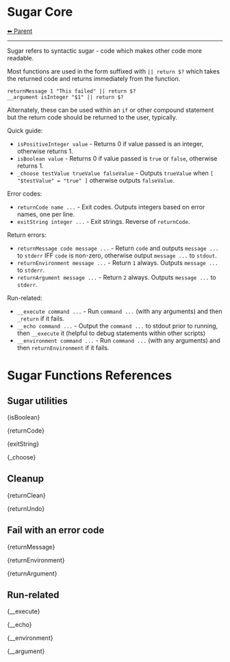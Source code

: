 # Sugar Core

<!-- TEMPLATE header 2 -->
[⬅ Parent ](../index.md)
<hr />

Sugar refers to syntactic sugar - code which makes other code more readable.

Most functions are used in the form suffixed with `|| return $?` which takes the returned code and returns immediately
from the function.

    returnMessage 1 "This failed" || return $?
    __argument isInteger "$1" || return $?

Alternately, these can be used within an `if` or other compound statement but the return code should be returned to the
user, typically.

Quick guide:

- `isPositiveInteger value` - Returns 0 if value passed is an integer, otherwise returns 1.
- `isBoolean value` - Returns 0 if value passed is `true` or `false`, otherwise returns 1.
- `_choose testValue trueValue falseValue` - Outputs `trueValue` when `[ "$testValue" = "true" ]` otherwise outputs
  `falseValue`.

Error codes:

- `returnCode name ...` - Exit codes. Outputs integers based on error names, one per line.
- `exitString integer ...` - Exit strings. Reverse of `returnCode`.

Return errors:

- `returnMessage code message ...` - Return `code` and outputs `message ...` to `stderr` IFF `code` is non-zero,
  otherwise output `message ...` to `stdout`.
- `returnEnvironment message ...` - Return `1` always. Outputs `message ...` to `stderr`.
- `returnArgument message ...` - Return `2` always. Outputs `message ...` to `stderr`.

Run-related:

- `__execute command ...` - Run `command ...` (with any arguments) and then `_return` if it fails.
- `__echo command ...` - Output the `command ...` to stdout prior to running, then `__execute` it (helpful to debug
  statements within other scripts)
- `__environment command ...` - Run `command ...` (with any arguments) and then `returnEnvironment` if it fails.

# Sugar Functions References

## Sugar utilities

{isBoolean}

{returnCode}

{exitString}

{_choose}

## Cleanup

{returnClean}

{returnUndo}

## Fail with an error code

{returnMessage}

{returnEnvironment}

{returnArgument}

## Run-related

{__execute}

{__echo}

{__environment}

{__argument}
